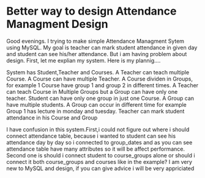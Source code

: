 
# Better way to design Attendance Managment Design

Good evenings. I trying to make simple Attendance Managment Sytem using MySQL. My goal is teacher can mark student attendance in given day and student can see his/her attendance. But i am having problem about design. First, let me explian my system.
Here is my plannig....

System has Student,Teacher and Courses.
A Teacher can teach multiple Course.
A Course can have multiple Teacher.
A Course dividen in Groups, for example 1 Course have group 1 and group 2 in different times.
A Teacher can teach Course in Multiple Groups but a Group can have only one teacher.
Student can have only one group in just one Course.
A Group can have multiple students.
A Group can occur in different time for example Group 1 has lecture in monday and tuesday.
Teacher can mark student attendance in his Course and Group


I have confusion in this system.First,i could not figure out where i should connect attendance table, because i wanted to student can see his attendance day by day so i connected to group_dates and as you can see attendance table have many attributes so it will be affect performance. Second one is should i connect student to course_groups alone or should i connect it both course_groups and courses like in the example?
I am very new to MySQL and design, if you can give advice i will be very appriciated

        